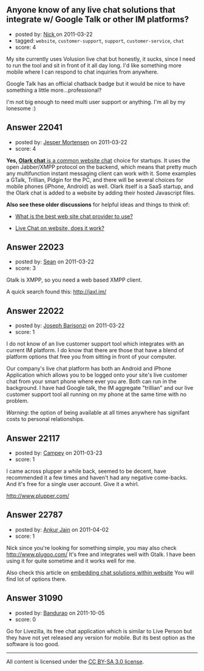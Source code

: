 ## Anyone know of any live chat solutions that integrate w/ Google Talk or other IM platforms?

- posted by: [Nick ](https://stackexchange.com/users/-1/1502-nick) on 2011-03-22
- tagged: `website`, `customer-support`, `support`, `customer-service`, `chat`
- score: 4

My site currently uses Volusion live chat but honestly, it sucks, since I need to run the tool and sit in front of it all day long. I'd like something more mobile where I can respond to chat inquiries from anywhere. 

Google Talk has an official chatback badge but it would be nice to have something a little more...professional? 

I'm not big enough to need multi user support or anything. I'm all by my lonesome :)


## Answer 22041

- posted by: [Jesper Mortensen](https://stackexchange.com/users/-1/1261-jesper-mortensen) on 2011-03-22
- score: 4

<p><strong>Yes, <a href="http://www.olark.com/" rel="nofollow">Olark chat</strong> is a common website chat</a> choice for startups. It uses the open Jabber/XMPP protocol on the backend, which means that pretty much any multifunction instant messaging client can work with it. Some examples a GTalk, Trillian, Pidgin for the PC, and there will be several choices for mobile phones (iPhone, Android) as well. Olark itself is a SaaS startup, and the Olark chat is added to a website by adding their hosted Javascript files.</p>

<p><strong>Also see these older discussions</strong> for helpful ideas and things to think of:</p>

<ul>
<li><p><a href="http://answers.onstartups.com/questions/4079/what-is-the-best-web-site-chat-provider-to-use">What is the best web site chat provider to use?</a></p></li>
<li><p><a href="http://answers.onstartups.com/questions/21972/live-chat-on-website-does-it-work">Live Chat on website, does it work?</a></p></li>
</ul>



## Answer 22023

- posted by: [Sean](https://stackexchange.com/users/-1/6610-sean) on 2011-03-22
- score: 3

Gtalk is XMPP, so you need a web based XMPP client.

A quick search found this: http://jaxl.im/


## Answer 22022

- posted by: [Joseph Barisonzi](https://stackexchange.com/users/-1/8791-joseph-barisonzi) on 2011-03-22
- score: 1

I do not know of an live customer support tool which integrates with an current IM platform. I do know that there are those that have a blend of platform options that free you from sitting in front of your computer.

Our company's live chat platform has both an Android and iPhone Application which allows you to be logged onto your site's live customer chat from your smart phone where ever you are. Both can run in the background. I have had Google talk, the IM aggregate "trillian" and our live customer support tool all running on my phone at the same time with no problem. 

*Warning*:  the option of being available at all times anywhere has signifant costs to personal relationships. 


## Answer 22117

- posted by: [Campey](https://stackexchange.com/users/-1/8855-campey) on 2011-03-23
- score: 1

I came across plupper a while back, seemed to be decent, have recommended it a few times and haven't had any negative come-backs. And it's free for a single user account. Give it a whirl.

http://www.plupper.com/


## Answer 22787

- posted by: [Ankur Jain](https://stackexchange.com/users/-1/6146-ankur-jain) on 2011-04-02
- score: 1

<p>Nick since you're looking for something simple, you may also check <a href="http://www.plugoo.com/" rel="nofollow">http://www.plugoo.com/</a> It's free and integrates well with Gtalk. I have been using it for quite sometime and it works well for me. </p>

<p>Also check this article on <a href="http://reviewofweb.com/webmaster/embed-integrate-chat-within-website/" rel="nofollow">embedding chat solutions within website</a> You will find lot of options there.</p>



## Answer 31090

- posted by: [Bandurao](https://stackexchange.com/users/-1/13689-bandurao) on 2011-10-05
- score: 0

Go for Livezilla, its free chat application which is similar to Live Person but they have not yet released any version for mobile. But its best option as the software is too good.



---

All content is licensed under the [CC BY-SA 3.0 license](https://creativecommons.org/licenses/by-sa/3.0/).
